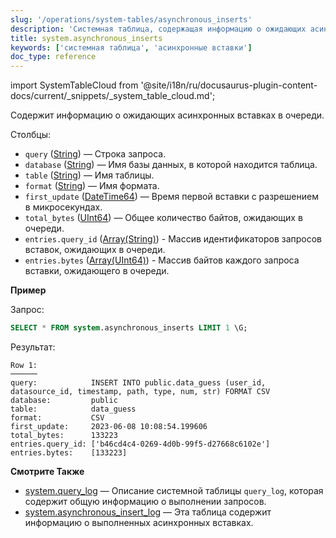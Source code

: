 ```yaml
---
slug: '/operations/system-tables/asynchronous_inserts'
description: 'Системная таблица, содержащая информацию о ожидающих асинхронных вставках'
title: system.asynchronous_inserts
keywords: ['системная таблица', 'асинхронные вставки']
doc_type: reference
---
```

import SystemTableCloud from '@site/i18n/ru/docusaurus-plugin-content-docs/current/_snippets/_system_table_cloud.md';

<SystemTableCloud/>

Содержит информацию о ожидающих асинхронных вставках в очереди.

Столбцы:

- `query` ([String](../../sql-reference/data-types/string.md)) — Строка запроса.
- `database` ([String](../../sql-reference/data-types/string.md)) — Имя базы данных, в которой находится таблица.
- `table` ([String](../../sql-reference/data-types/string.md)) — Имя таблицы.
- `format` ([String](/sql-reference/data-types/string.md)) — Имя формата.
- `first_update` ([DateTime64](../../sql-reference/data-types/datetime64.md)) — Время первой вставки с разрешением в микросекундах.
- `total_bytes` ([UInt64](/sql-reference/data-types/int-uint#integer-ranges)) — Общее количество байтов, ожидающих в очереди.
- `entries.query_id` ([Array(String)](../../sql-reference/data-types/array.md)) - Массив идентификаторов запросов вставок, ожидающих в очереди.
- `entries.bytes` ([Array(UInt64)](../../sql-reference/data-types/array.md)) - Массив байтов каждого запроса вставки, ожидающего в очереди.

**Пример**

Запрос:

```sql
SELECT * FROM system.asynchronous_inserts LIMIT 1 \G;
```

Результат:

```text
Row 1:
──────
query:            INSERT INTO public.data_guess (user_id, datasource_id, timestamp, path, type, num, str) FORMAT CSV
database:         public
table:            data_guess
format:           CSV
first_update:     2023-06-08 10:08:54.199606
total_bytes:      133223
entries.query_id: ['b46cd4c4-0269-4d0b-99f5-d27668c6102e']
entries.bytes:    [133223]
```

**Смотрите Также**

- [system.query_log](/operations/system-tables/query_log) — Описание системной таблицы `query_log`, которая содержит общую информацию о выполнении запросов.
- [system.asynchronous_insert_log](/operations/system-tables/asynchronous_insert_log) — Эта таблица содержит информацию о выполненных асинхронных вставках.